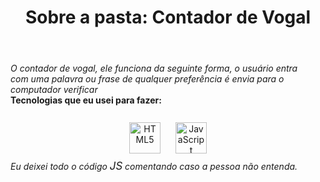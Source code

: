 <div align = "center">
<header><h1>Sobre a pasta: <strong>Contador de Vogal</strong></h1></header>
</div>
<em>O contador de vogal, ele funciona da seguinte forma, o usuário entra</em>
<br>
<em>com uma palavra ou frase de qualquer preferência é envia para o computador verificar</em>
<br>
<strong>Tecnologias que eu usei para fazer: </strong>
<br>
<br>
<div align = "center">
<a href="https://en.wikipedia.org/wiki/HTML5" target="_blank"><img style="margin: 10px" src="https://profilinator.rishav.dev/skills-assets/html5-original-wordmark.svg" alt="HTML5" height="50" /></a>  
<a href="https://www.javascript.com/" target="_blank"><img style="margin: 10px" src="https://profilinator.rishav.dev/skills-assets/javascript-original.svg" alt="JavaScript" height="50" /></a>  
</div>
<em>Eu deixei todo o código <big>JS</big> comentando caso a pessoa não entenda.</em>
